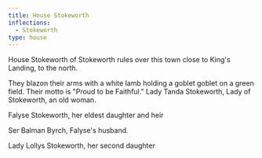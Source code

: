 ```yaml
---
title: House Stokeworth
inflections:
  - Stokeworth
type: house
---
```


House Stokeworth of Stokeworth rules over this town close to King's Landing, to the north.

They blazon their arms with a white lamb holding a goblet goblet on a green field. Their motto is "Proud to be Faithful." Lady Tanda Stokeworth, Lady of Stokeworth, an old woman.

Falyse Stokeworth, her eldest daughter and heir

Ser Balman Byrch, Falyse's husband.

Lady Lollys Stokeworth, her second daughter


